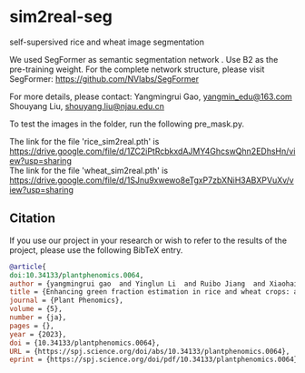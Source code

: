 # sim2real-seg
self-supersived rice and wheat image segmentation

We used SegFormer as semantic segmentation network . Use B2 as the pre-training weight.
For the complete network structure, please visit SegFormer: https://github.com/NVlabs/SegFormer

For more details, please contact: Yangmingrui Gao, yangmin_edu@163.com
Shouyang Liu, shouyang.liu@njau.edu.cn


To test the images in the folder, run the following pre_mask.py.

The link for the file 'rice_sim2real.pth' is https://drive.google.com/file/d/1ZC2iPtRcbkxdAJMY4GhcswQhn2EDhsHn/view?usp=sharing   
The link for the file 'wheat_sim2real.pth' is https://drive.google.com/file/d/1SJnu9xwewo8eTgxP7zbXNiH3ABXPVuXv/view?usp=sharing

## Citation
If you use our project in your research or wish to refer to the results of the project, please use the following BibTeX entry.

```bibtex
@article{
doi:10.34133/plantphenomics.0064,
author = {yangmingrui gao  and Yinglun Li  and Ruibo Jiang  and Xiaohai Zhan  and Hao Lu  and Wei Guo  and Wanneng Yang  and Yanfeng Ding  and Shouyang Liu },
title = {Enhancing green fraction estimation in rice and wheat crops: a self-supervised deep learning semantic segmentation approach},
journal = {Plant Phenomics},
volume = {5},
number = {ja},
pages = {},
year = {2023},
doi = {10.34133/plantphenomics.0064},
URL = {https://spj.science.org/doi/abs/10.34133/plantphenomics.0064},
eprint = {https://spj.science.org/doi/pdf/10.34133/plantphenomics.0064}}
